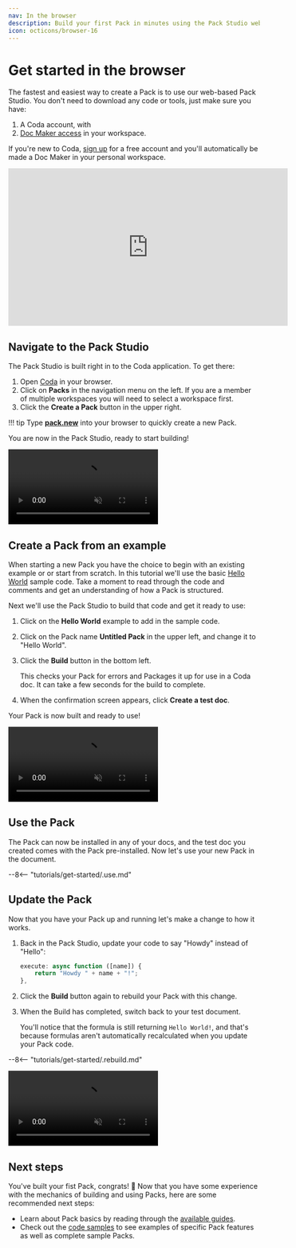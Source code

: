 ```yaml
---
nav: In the browser
description: Build your first Pack in minutes using the Pack Studio web editor.
icon: octicons/browser-16
---
```


# Get started in the browser

The fastest and easiest way to create a Pack is to use our web-based Pack Studio. You don't need to download any code or tools, just make sure you have:

1. A Coda account, with
2. [Doc Maker access][hc_doc_maker] in your workspace.

If you're new to Coda, [sign up][coda_sign_up] for a free account and you'll automatically be made a Doc Maker in your personal workspace.

<iframe width="560" height="315" src="https://www.youtube.com/embed/nZVb8w77yqY" title="YouTube video player: Get started in the browser" frameborder="0" allow="accelerometer; autoplay; clipboard-write; encrypted-media; gyroscope; picture-in-picture" allowfullscreen></iframe>


## Navigate to the Pack Studio

The Pack Studio is built right in to the Coda application. To get there:

1. Open [Coda][coda_home] in your browser.
1. Click on **Packs** in the navigation menu on the left. If you are a member of multiple workspaces you will need to select a workspace first.
1. Click the **Create a Pack** button in the upper right.

!!! tip
    Type **[pack.new](https://pack.new)** into your browser to quickly create a new Pack.

You are now in the Pack Studio, ready to start building!

<video style="width:auto" loop muted autoplay alt="Recording of navigating to the Pack Studio." class="screenshot"><source src="../../../images/web_ide_navigate.mp4" type="video/mp4"></source></video>


## Create a Pack from an example

When starting a new Pack you have the choice to begin with an existing example or or start from scratch. In this tutorial we'll use the basic [Hello World][samples_hello_world] sample code. Take a moment to read through the code and comments and get an understanding of how a Pack is structured.

Next we'll use the Pack Studio to build that code and get it ready to use:

1. Click on the **Hello World** example to add in the sample code.

1. Click on the Pack name **Untitled Pack** in the upper left, and change it to "Hello World".

1. Click the **Build** button in the bottom left.

    This checks your Pack for errors and Packages it up for use in a Coda doc. It can take a few seconds for the build to complete.

1. When the confirmation screen appears, click **Create a test doc**.

Your Pack is now built and ready to use!

<video style="width:auto" loop muted autoplay alt="Recording of building the Pack." class="screenshot"><source src="../../../images/web_ide_build.mp4" type="video/mp4"></source></video>


## Use the Pack

The Pack can now be installed in any of your docs, and the test doc you created comes with the Pack pre-installed. Now let's use your new Pack in the document.

--8<-- "tutorials/get-started/.use.md"


## Update the Pack

Now that you have your Pack up and running let's make a change to how it works.

1. Back in the Pack Studio, update your code to say "Howdy" instead of "Hello":

    ```ts hl_lines="2"
    execute: async function ([name]) {
        return "Howdy " + name + "!";
    },
    ```

1. Click the **Build** button again to rebuild your Pack with this change.
1. When the Build has completed, switch back to your test document.

    You'll notice that the formula is still returning `Hello World!`, and that's because formulas aren't automatically recalculated when you update your Pack code.

--8<-- "tutorials/get-started/.rebuild.md"

<video style="width:auto" loop muted autoplay alt="Recording of adding a dynamic sync table." class="screenshot"><source src="../../../images/web_ide_rebuild.mp4" type="video/mp4"></source></video>


## Next steps

You've built your fist Pack, congrats! 🎉 Now that you have some experience with the mechanics of building and using Packs, here are some recommended next steps:

- Learn about Pack basics by reading through the [available guides][guides].
- Check out the [code samples][samples] to see examples of specific Pack features as well as complete sample Packs.


[coda_sign_up]: https://coda.io/signup
[hc_doc_maker]: https://help.coda.io/en/articles/3388781-members-and-roles
[coda_home]: https://coda.io/docs
[samples_hello_world]: ../../samples/full/hello-world.md
[samples]: ../../samples/topic/formula.md
[guides]: ../../guides/blocks/formulas.md
